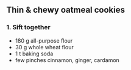 ## Thin & chewy oatmeal cookies

### 1. Sift together
- 180 g all-purpose flour
- 30 g whole wheat flour
- 1 t baking soda
- few pinches cinnamon, ginger, cardamon

